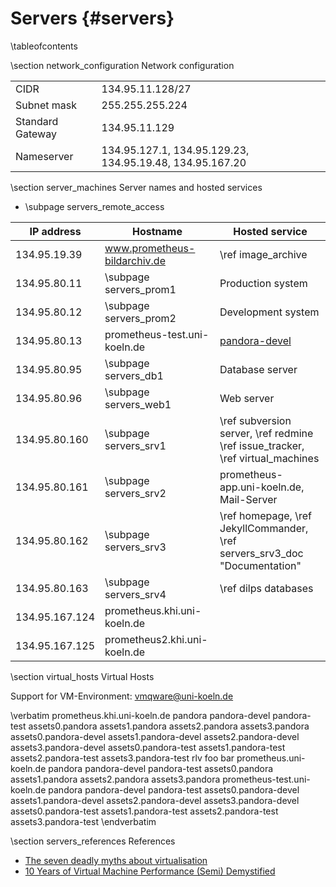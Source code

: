 Servers    {#servers}
=======

\tableofcontents

\section network_configuration Network configuration

|  |  |
|------------------|------------------|
| CIDR             | 134.95.11.128/27 |
| Subnet mask      | 255.255.255.224  |
| Standard Gateway | 134.95.11.129    |
| Nameserver       | 134.95.127.1, 134.95.129.23, 134.95.19.48, 134.95.167.20 |


\section server_machines Server names and hosted services

* \subpage servers_remote_access

| IP address      | Hostname                     | Hosted service             |
|-----------------|------------------------------|----------------------------|
| 134.95.19.39    | www.prometheus-bildarchiv.de | \ref image_archive         |
| 134.95.80.11    | \subpage servers_prom1 | Production system                    |
| 134.95.80.12    | \subpage servers_prom2 | Development system                   |
| 134.95.80.13    | prometheus-test.uni-koeln.de | [pandora-devel](http://prometheus-test.uni-koeln.de/pandora-devel) |
| 134.95.80.95    | \subpage servers_db1  | Database server                      |
| 134.95.80.96    | \subpage servers_web1 | Web server                           |
| 134.95.80.160   | \subpage servers_srv1 | \ref subversion server, \ref redmine \ref issue_tracker, \ref virtual_machines |
| 134.95.80.161   | \subpage servers_srv2 | prometheus-app.uni-koeln.de, Mail-Server |
| 134.95.80.162   | \subpage servers_srv3 | \ref homepage, \ref JekyllCommander, \ref servers_srv3_doc "Documentation" |
| 134.95.80.163   | \subpage servers_srv4 | \ref dilps databases |
| 134.95.167.124  | prometheus.khi.uni-koeln.de  |  |
| 134.95.167.125  | prometheus2.khi.uni-koeln.de |  |


\section virtual_hosts Virtual Hosts

Support for VM-Environment: vmqware@uni-koeln.de

\verbatim
    prometheus.khi.uni-koeln.de
        pandora
        pandora-devel
        pandora-test
        assets0.pandora
        assets1.pandora
        assets2.pandora
        assets3.pandora
        assets0.pandora-devel
        assets1.pandora-devel
        assets2.pandora-devel
        assets3.pandora-devel
        assets0.pandora-test
        assets1.pandora-test
        assets2.pandora-test
        assets3.pandora-test
        rlv
        foo
        bar
    prometheus.uni-koeln.de
        pandora
        pandora-devel
        pandora-test
        assets0.pandora
        assets1.pandora
        assets2.pandora
        assets3.pandora
    prometheus-test.uni-koeln.de
        pandora
        pandora-devel
        pandora-test
        assets0.pandora-devel
        assets1.pandora-devel
        assets2.pandora-devel
        assets3.pandora-devel
        assets0.pandora-test
        assets1.pandora-test
        assets2.pandora-test
        assets3.pandora-test
\endverbatim

\section servers_references References

* [The seven deadly myths about virtualisation](http://features.techworld.com/virtualisation/119936/the-seven-deadly-myths-about-virtualisation)
* [10 Years of Virtual Machine Performance (Semi) Demystified](http://www.engineyard.com/blog/2009/10-years-of-virtual-machine-performance-semi-demystified)
